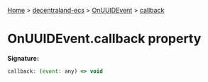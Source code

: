 [Home](./index) &gt; [decentraland-ecs](./decentraland-ecs.md) &gt; [OnUUIDEvent](./decentraland-ecs.onuuidevent.md) &gt; [callback](./decentraland-ecs.onuuidevent.callback.md)

# OnUUIDEvent.callback property


**Signature:**
```javascript
callback: (event: any) => void
```
